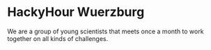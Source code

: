 # HackyHour Wuerzburg
We are a group of young scientists that meets once a month to work together on all kinds of challenges.

